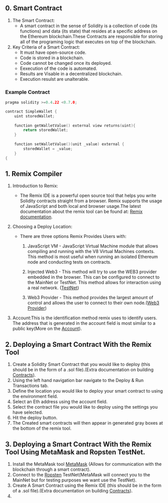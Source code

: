 ## 0. Smart Contract
1. The Smart Contract:
    - A smart contract in the sense of Solidity is a collection of code (its functions) and data (its state) that resides at a specific       address on the Ethereum blockchain.These Contracts are responsible for storing all of the programing logic that executes on top of       the blockchain.
2. Key Criteria of a Smart Contract:
    - It must have open-source code.
    - Code is stored in a blockchain.
    - Code cannot be changed once its deployed.
    - Eexecution of the code is automated.
    - Results are Visable in a decentralized blockchain.
    - Execution resulst are unalterable.
### Example Contract
```cpp
pragma solidity >=0.4.22 <0.7.0;

contract SimpleWallet {
    uint storedWallet;
    
    function getWalletValue() external view returns(uint){
        return storedWallet;
    }
    
    function setWalletValue()(unit _value) external {
        storedWallet = _value;
    }
{
```
## 1. Remix Compiler
1. Introduction to Remix:
    - The Remix IDE is a powerful open source tool that helps you write Solidity contracts straight from a browser. Remix supports the          usage of JavaScript and both local and browser usage.The latest documentation about the remix tool can be found at:
       [Remix documentation](https://remix-ide.readthedocs.io/en/latest/).
2. Choosing a Deploy Location:
   -  There are three options Remix Provides Users with:
        1. JavaScript VM - JavaScript Virtual Machine module that allows compiling and running with the V8 Virtual Machines contexts.
            This method is most useful when running an isolated Ethereum node and conducting tests on contracts.  
         
        2. Injected Web3 - This method will try to use the WEB3 provider embedded in the browser. This can be configured to connect to the          MainNet or TestNet. This method allows for interaction using a real network. ([TestNet](https://docs.ethhub.io/using-ethereum/test-networks/))
        
        3. Web3 Provider - This method provides the largest amount of control and allows the user to connect to their own node.([Web3 Provider](https://web3js.readthedocs.io/en/v1.2.0/web3-eth.html))
  
3. Account:This is the identification method remix uses to identify users. The address that is generated in the account field is most similar to a public key(More on the [Account](https://en.wikipedia.org/wiki/Public-key_cryptography)).
   
## 2. Deploying a Smart Contract With the Remix Tool
1. Create a Solidity Smart Contract that you would like to deploy (this should be in the form of a .sol file).(Extra documentation on building [Contracts](https://solidity.readthedocs.io/en/latest/introduction-to-smart-contracts.html#)).
2. Using the left hand navigation bar navigate to the Deploy & Run Transactions tab.
3. Define the location you would like to deploy your smart contract to using the environment field.
4. Select an Eth address using the account field.
5. Select the contract file you would like to deploy using the settings you have selected.
6. Hit the deploy button.
7. The Created smart contracts will then appear in generated gray boxes at the bottom of the remix tool.

## 3. Deploying a Smart Contract With the Remix Tool Using MetaMask and Ropsten TestNet.
1. Install the MetaMask tool [MetaMask](https://metamask.io/) (Allows for communication with the blockchain through a smart contract).
2. Connect to the [Ropsten](https://ropsten.etherscan.io/) TestNet(MetaMask will connect you to the MainNet but for testing purposes we want use the TestNet).
3. Create A Smart Contract using the Remix IDE (this should be in the form of a .sol file).(Extra documentation on building [Contracts](https://solidity.readthedocs.io/en/latest/introduction-to-smart-contracts.html#)).
4.



